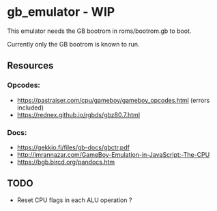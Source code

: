 # gb_emulator - WIP

This emulator needs the GB bootrom in roms/bootrom.gb to boot.

Currently only the GB bootrom is known to run.

## Resources

### Opcodes:
* https://pastraiser.com/cpu/gameboy/gameboy_opcodes.html (errors included)
* https://rednex.github.io/rgbds/gbz80.7.html

### Docs:
* https://gekkio.fi/files/gb-docs/gbctr.pdf
* http://imrannazar.com/GameBoy-Emulation-in-JavaScript:-The-CPU
* https://bgb.bircd.org/pandocs.htm

## TODO
* Reset CPU flags in each ALU operation ?
